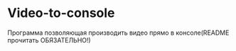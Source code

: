 # Video-to-console
Программа позволяющая производить видео прямо в консоле(README прочитать ОБЯЗАТЕЛЬНО!)
